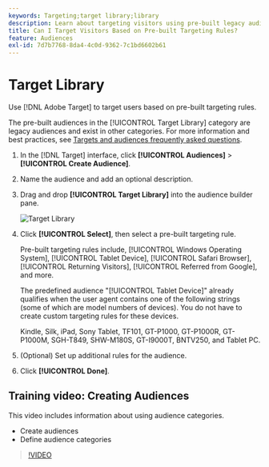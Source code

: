 ```yaml
---
keywords: Targeting;target library;library
description: Learn about targeting visitors using pre-built legacy audiences.
title: Can I Target Visitors Based on Pre-built Targeting Rules?
feature: Audiences
exl-id: 7d7b7768-8da4-4c0d-9362-7c1bd6602b61
---
```

# Target Library

Use [!DNL Adobe Target] to target users based on pre-built targeting rules.

The pre-built audiences in the [!UICONTROL Target Library] category are legacy audiences and exist in other categories. For more information and best practices, see [Targets and audiences frequently asked questions](/help/c-target/c-troubleshooting-targets-and-audiences/troubleshooting-targets-and-audiences.md#concept_C4EE4B8F4840430CBD798D579A8F208D).

1. In the [!DNL Target] interface, click **[!UICONTROL Audiences]** > **[!UICONTROL Create Audience]**. 
1. Name the audience and add an optional description. 
1. Drag and drop **[!UICONTROL Target Library]** into the audience builder pane.

   ![Target Library](assets/target_library.png)

1. Click **[!UICONTROL Select]**, then select a pre-built targeting rule.

   Pre-built targeting rules include, [!UICONTROL Windows Operating System], [!UICONTROL Tablet Device], [!UICONTROL Safari Browser], [!UICONTROL Returning Visitors], [!UICONTROL Referred from Google], and more.

   The predefined audience "[!UICONTROL Tablet Device]" already qualifies when the user agent contains one of the following strings (some of which are model numbers of devices). You do not have to create custom targeting rules for these devices.

   Kindle, Silk, iPad, Sony Tablet, TF101, GT-P1000, GT-P1000R, GT-P1000M, SGH-T849, SHW-M180S, GT-I9000T, BNTV250, and Tablet PC. 

1. (Optional) Set up additional rules for the audience. 
1. Click **[!UICONTROL Done]**.

## Training video: Creating Audiences

This video includes information about using audience categories.

* Create audiences 
* Define audience categories

>[!VIDEO](https://video.tv.adobe.com/v/17392)
